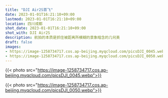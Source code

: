 ```yaml
---
title: "DJI Air2S首飞"
date: 2023-01-01T16:21:10+09:00
lastmod: 2023-01-01T16:21:10+09:00
location: 四川成都
shot_date: 2023-01-01T16:21:10+09:00
shot_with: DJI Air2S
description: 航拍的本质是抓住被距离所模糊的景象暗含的几何美
draft: false
images: 
- https://image-1258734717.cos.ap-beijing.myqcloud.com/picsDJI_0045.webp
- https://image-1258734717.cos.ap-beijing.myqcloud.com/picsDJI_0050.webp
---
```


{{< photo src="https://image-1258734717.cos.ap-beijing.myqcloud.com/picsDJI_0045.webp">}}

{{< photo src="https://image-1258734717.cos.ap-beijing.myqcloud.com/picsDJI_0050.webp">}}